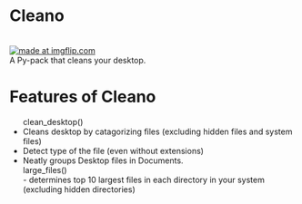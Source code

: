 # Cleano
<br>
<a href="https://imgflip.com/gif/2596z6"><img src="https://i.imgflip.com/2596z6.gif" title="made at imgflip.com"/></a>
<br>
A Py-pack that cleans your desktop.
<h1>
  Features of Cleano
</h1>
<p>
  <ul>
    clean_desktop() <br>
    <li> Cleans desktop by catagorizing files (excluding hidden files and system files) <br>
    <li> Detect type of the file (even without extensions) <br>
    <li> Neatly groups Desktop files in Documents. <br>
    large_files() <br>
      - determines top 10 largest files in each directory in your system (excluding hidden directories)
  </ul>
    
